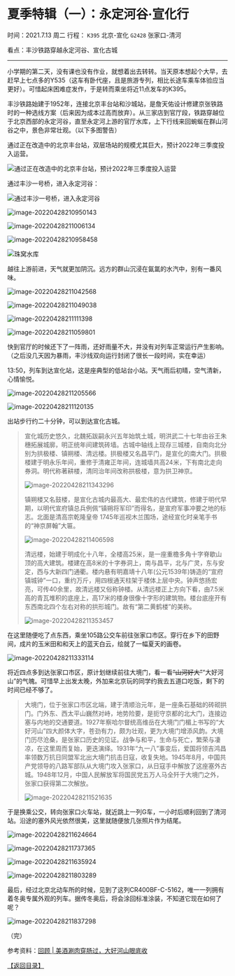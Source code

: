 # 夏季特辑（一）：永定河谷·宣化行
时间：2021.7.13 周二
行程：
`K395` 北京-宣化
`G2428` 张家口-清河

看点：丰沙铁路穿越永定河谷、宣化古城

------

小学期的第二天，没有课也没有作业，就想着出去转转。当天原本想起个大早，去赶早上七点多的Y535（这车有卧代座，且是旅游专列，相比长途车乘车体验应当更好）。可惜起床困难症发作，于是转而乘坐将近11点发车的K395。

丰沙铁路始建于1952年，连接北京丰台站和沙城站，是詹天佑设计修建京张铁路时的一种选线方案（后来因为成本过高而放弃）。从三家店到官厅段，铁路穿越位于北京西部的永定河谷，直至永定河上游的官厅水库，上下行线来回蜿蜒在群山河谷之中，景色非常壮观。（以下多图警告）

通过正在改造中的北京丰台站，双层场站的规模尤其巨大，预计2022年三季度投入运营。

![通过正在改造中的北京丰台站，预计2022年三季度投入运营](https://wu-ys.github.io/daily/游记第一篇：丰沙宣化行.assets/image-20220428210820879.png)

通过丰沙一号桥，进入永定河谷：

![通过丰沙一号桥，进入永定河谷](https://wu-ys.github.io/daily/游记第一篇：丰沙宣化行.assets/image-20220428210925592.png)

![image-20220428210950143](https://wu-ys.github.io/daily/游记第一篇：丰沙宣化行.assets/image-20220428210950143.png)

![image-20220428211006134](https://wu-ys.github.io/daily/游记第一篇：丰沙宣化行.assets/image-20220428211006134.png)

![image-20220428210958458](https://wu-ys.github.io/daily/游记第一篇：丰沙宣化行.assets/image-20220428210958458.png)

![珠窝水库](https://wu-ys.github.io/daily/游记第一篇：丰沙宣化行.assets/image-20220428211019650.png)

越往上游前进，天气就更加阴沉。远方的群山沉浸在氤氲的水汽中，别有一番风味。

![image-20220428211042568](https://wu-ys.github.io/daily/游记第一篇：丰沙宣化行.assets/image-20220428211042568.png)

![image-20220428211049038](https://wu-ys.github.io/daily/游记第一篇：丰沙宣化行.assets/image-20220428211049038.png)

![image-20220428211111398](https://wu-ys.github.io/daily/游记第一篇：丰沙宣化行.assets/image-20220428211111398.png)

![image-20220428211059801](https://wu-ys.github.io/daily/游记第一篇：丰沙宣化行.assets/image-20220428211059801.png)

快到官厅的时候还下了一阵雨，还好雨量不大，并没有对列车正常运行产生影响。（之后没几天因为暴雨，丰沙线双向运行封闭了很长一段时间，实在幸运）

13:50，列车到达宣化站，这是座典型的低站台小站。天气雨后初晴，空气清新，心情愉悦。

![image-20220428211205566](https://wu-ys.github.io/daily/游记第一篇：丰沙宣化行.assets/image-20220428211205566.png)

![image-20220428211120135](https://wu-ys.github.io/daily/游记第一篇：丰沙宣化行.assets/image-20220428211120135.png)

出站步行约二十分钟，可以到达宣化古城。

> ​        宣化城历史悠久，北魏拓跋嗣永兴五年始筑土城，明洪武二十七年由谷王朱穗拓展城廓，明正统年间建筑砖墙。古城中轴线上现存三城楼，自南向北分别为拱极楼、镇朔楼、清远楼。拱极楼又名昌平门，是宣化的南大门。拱极楼建于明永乐年间，重修于清雍正年间，连城墙共高24米，下有南北走向券洞。明代称著耕楼，清同治年间改称拱极楼，意为拱卫神京。
>
> ![image-20220428211343296](https://wu-ys.github.io/daily/游记第一篇：丰沙宣化行.assets/image-20220428211343296.png)
>
> ​        镇朔楼又名鼓楼，是宣化古城内最高大、最宏伟的古代建筑，修建于明代早期，以明代宣府镇总兵例佩“镇朔将军印”而得名，是宣府军事冲要之地的标志。北面是清高宗乾隆皇帝 1745年巡视木兰围场，途经宣化时亲笔手书的“神京屏翰”大匾。
>
> ![image-20220428211406598](https://wu-ys.github.io/daily/游记第一篇：丰沙宣化行.assets/image-20220428211406598.png)
>
> ​        清远楼，始建于明成化十八年，全楼高25米，是一座重檐多角十字脊歇山顶的高大建筑。楼建在高8米的十字券洞上，南与昌平，北与广灵，东与安定，西与大新四门通衢。楼内悬有明嘉靖十八年(公元1539年)铸造的“宣府镇城钟”一口，重约万斤，用四根通天柱架于楼体上层中央。钟声悠扬宏亮，可传40余里，故清远楼又俗称钟楼。从清远楼正上方向下看，由7.5米高的青瓦堆积的底座上，高17米的楼身很像十字形的建筑物。楼台底座开有东西南北四个左右对称的拱形城门。故有“第二黄鹤楼”的美称。
>
> ![image-20220428211353457](https://wu-ys.github.io/daily/游记第一篇：丰沙宣化行.assets/image-20220428211353457.png)

在这里随便吃了点东西，乘坐105路公交车前往张家口市区。穿行在乡下的田野间，成片的玉米田和和天上的蓝天白云，绘就了一幅夏天的画卷。

![image-20220428211333114](https://wu-ys.github.io/daily/游记第一篇：丰沙宣化行.assets/image-20220428211333114.png)

将近四点多到达张家口市区，原计划继续前往大境门，看一看~~“山河好大”~~“大好河山”的气魄。可惜早上出发太晚，外加来北京玩的同学约我去五道口吃饭，剩下的时间已经不够了。

> 大境门，位于张家口市区北端，建于清顺治元年，是一座条石基础的砖砌拱门。门外东、西太平山巍然对峙，地势险要，是扼守京都的北大门，连接边塞与内地的交通要道。1927年察哈尔督统高维岳在大境门门楣上书写的“大好河山”四大颜体大字，苍劲有力，颇为壮观，更为大境门增添风韵。大境门历尽沧桑，是张家口历史的见证。战争与和平，生命与死亡，繁荣与凄凉，在这里周而复始，更迭演绎。1931年“九一八”事变后，爱国将领吉鸿昌率领数万抗日同盟军北出大境门抗击日寇，收复失地。1945年8月，中国共产党领导的八路军部队从大境门攻入张家口，从日寇手中解放了这座塞外古城。1948年12月，中国人民解放军将国民党五万人马全歼于大境门之外，张家口获得第二次解放。
>
> ![image-20220428211521635](https://wu-ys.github.io/daily/游记第一篇：丰沙宣化行.assets/image-20220428211521635.png)

于是换乘公交，转向张家口火车站，就近跳上一列G车，一小时后顺利回到了清河站。沿途的塞外风光依然很美，这里就随便放几张照片作为结尾。

![image-20220428211624664](https://wu-ys.github.io/daily/游记第一篇：丰沙宣化行.assets/image-20220428211624664.png)

![image-20220428211737365](https://wu-ys.github.io/daily/游记第一篇：丰沙宣化行.assets/image-20220428211737365.png)

![image-20220428211635924](https://wu-ys.github.io/daily/游记第一篇：丰沙宣化行.assets/image-20220428211635924.png)

![image-20220428211803289](https://wu-ys.github.io/daily/游记第一篇：丰沙宣化行.assets/image-20220428211803289.png)

最后，经过北京北动车所的时候，见到了这列CR400BF-C-5162，唯一一列拥有着冬奥专属外观的列车。据传冬奥后，将会涂回标准涂装，不知道它现在如何了呢？

![image-20220428211837298](https://wu-ys.github.io/daily/游记第一篇：丰沙宣化行.assets/image-20220428211837298.png)

（完）

参考资料：[回顾 | 美酒涮肉穿肠过，大好河山眼底收](https://mp.weixin.qq.com/s/0xJndXmWjxOXtNeXxvXRdw)

[【返回目录】](https://wu-ys.github.io/daily/2021游记系列.html)
